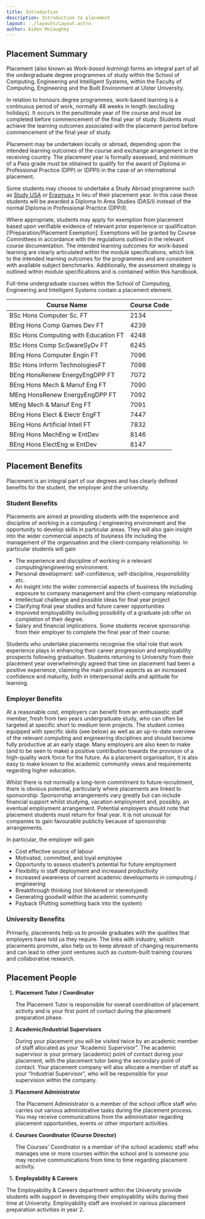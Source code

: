 ```yaml
---
title: Introduction
description: Introduction to placement
layout: ../layouts/Layout.astro
author: Aiden McCaughey
---
```


## Placement Summary

Placement (also known as *Work-based learning*) forms an integral part of all the undergraduate degree programmes of study within the School of Computing, Engineering and Intelligent Systems, within the Faculty of Computing, Engineering and the Built Environment at Ulster University.

In relation to honours degree programmes, work-based learning is a continuous period of work, normally 48 weeks in length (excluding holidays). It occurs in the penultimate year of the course and must be completed before commencement of the final year of study. Students must achieve the learning outcomes associated with the placement period before commencement of the final year of study.

Placement may be undertaken locally or abroad, depending upon the intended learning outcomes of the course and exchange arrangement in the receiving country. The placement year is formally assessed, and minimum of a Pass grade must be obtained to qualify for the award of Diploma in Professional Practice (DPP) or (DPPI) in the case of an international placement.

Some students may choose to undertake a Study Abroad programme such as [Study USA](https://www.ulster.ac.uk/goglobal/study/study-usa) or [Erasmus+](https://www.ulster.ac.uk/goglobal/study/erasmus/studies) in lieu of their placement year. In this case these students will be awarded a Diploma In Area Studies (DAS/I) instead of the normal Diploma in Professional Practice (DPP/I).

Where appropriate, students may apply for exemption from placement based upon verifiable evidence of relevant prior experience or qualification [!Preparation/Placement Exemption]. Exemptions will be granted by Course Committees in accordance with the regulations outlined in the relevant course documentation. The intended learning outcomes for work-based learning are clearly articulated within the module specifications, which link to the intended learning outcomes for the programmes and are consistent with available subject benchmarks. Additionally, the assessment strategy is outlined within module specifications and is contained within this handbook.

Full-time undergraduate courses within the School of Computing, Engineering and Intelligent Systems contain a placement element.

| Course Name | Course Code |
| ----------- | ----------- |
| BSc Hons Computer Sc. FT | 2134 |
| BEng Hons Comp Games Dev FT | 4239 |
| BSc Hons Computing with Education FT | 4248 |
| BSc Hons Comp ScSwareSyDv FT | 6245 |
| BEng Hons Computer Engin FT | 7096 |
| BSc Hons Inform TechnologiesFT | 7098 |
| BEng HonsRenew EnergyEngDPP FT |7072 |
| BEng Hons Mech & Manuf Eng FT | 7090 |
| MEng HonsRenew EnergyEngDPP FT | 7092 |
| MEng Mech & Manuf Eng FT | 7091 |
| BEng Hons Elect & Electr EngFT | 7447 |
| BEng Hons Artificial Intell FT | 7832 |
| BEng Hons MechEng w EntDev | 8146 |
| BEng Hons ElectEng w EntDev | 8147 |

## Placement Benefits

Placement is an integral part of our degrees and has clearly defined benefits for the student, the employer and the university.

### Student Benefits

Placements are aimed at providing students with the experience and discipline of working in a computing / engineering environment and the opportunity to develop skills in particular areas. They will also gain insight into the wider commercial aspects of business life including the management of the organisation and the client-company relationship. In particular students will gain

- The experience and discipline of working in a relevant computing/engineering environment.
- Personal development: self-confidence, self-discipline, responsibility etc.
- An insight into the wider commercial aspects of business life including exposure to company management and the client-company relationship
- Intellectual challenge and possible ideas for final year project
- Clarifying final year studies and future career opportunities
- Improved employability including possibility of a graduate job offer on completion of their degree.
- Salary and financial implications. Some students receive sponsorship from their employer to complete the final year of their course.

Students who undertake placements recognise the vital role that work experience plays in enhancing their career progression and employability prospects following graduation. Students returning to University from their placement year overwhelmingly agreed that time on placement had been a positive experience, claiming the main positive aspects as an increased confidence and maturity, both in interpersonal skills and aptitude for learning.

### Employer Benefits

At a reasonable cost, employers can benefit from an enthusiastic staff member, fresh from two years undergraduate study, who can often be targeted at specific short to medium term projects. The student comes equipped with specific skills (see below) as well as an up-to-date overview of the relevant computing and engineering disciplines and should become fully productive at an early stage.
Many employers are also keen to make (and to be seen to make) a positive contribution towards the provision of a high-quality work force for the future. As a placement organisation, it is also easy to make known to the academic community views and requirements regarding higher education.

Whilst there is not normally a long-term commitment to future recruitment, there is obvious potential, particularly where placements are linked to sponsorship. Sponsorship arrangements vary greatly but can include financial support whilst studying, vacation employment and, possibly, an eventual employment arrangement. Potential employers should note that placement students must return for final year. It is not unusual for companies to gain favourable publicity because of sponsorship arrangements.

In particular, the employer will gain

- Cost effective source of labour
- Motivated, committed, and loyal employee
- Opportunity to assess student’s potential for future employment
- Flexibility in staff deployment and increased productivity
- Increased awareness of current academic developments in computing / engineering
- Breakthrough thinking (not blinkered or stereotyped)
- Generating goodwill within the academic community
- Payback (Putting something back into the system)

### University Benefits

Primarily, placements help us to provide graduates with the qualities that employers have told us they require. The links with industry, which placements promote, also help us to keep abreast of changing requirements and can lead to other joint ventures such as custom-built training courses and collaborative research.

## Placement People

 1. **Placement Tutor / Coordinator**

    The Placement Tutor is responsible for overall coordination of placement activity and is your first point of contact during the placement preparation phase.

 2. **Academic/Industrial Supervisors**

    During your placement you will be visited twice by an academic member of staff allocated as your “Academic Supervisor”. The academic supervisor is your primary (academic) point of contact during your placement, with the placement tutor being the secondary point of contact. Your placement company will also allocate a member of staff as your “Industrial Supervisor”, who will be responsible for your supervision within the company.

 3. **Placement Administrator**

    The Placement Administrator is a member of the school office staff who carries out various administrative tasks during the placement process. You may receive communications from the administrator regarding placement opportunities, events or other important activities.

 4. **Courses Coordinator (Course Director)**

    The Courses’ Coordinator is a member of the school academic staff who manages one or more courses within the school and is someone you may receive communications from time to time regarding placement activity.

 5. **Employability & Careers**

   The Employability & Careers department within the University provide students with support in developing their employability skills during their time at University. Employability staff are involved in various placement preparation activities in year 2.
   
